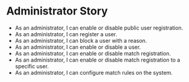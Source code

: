 # Administrator Story

- As an administrator, I can enable or disable public user registration.
- As an administrator, I can register a user.
- As an administrator, I can block a user with a reason.
- As an administrator, I can enable or disable a user.
- As an administrator, I can enable or disable match registration.
- As an administrator, I can enable or disable match registration to a specific user.
- As an administrator, I can configure match rules on the system.